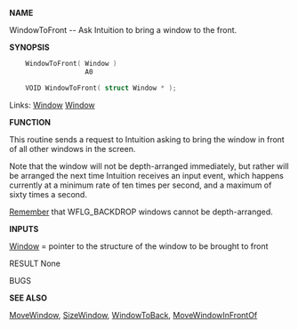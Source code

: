 
**NAME**

WindowToFront -- Ask Intuition to bring a window to the front.

**SYNOPSIS**

```c
    WindowToFront( Window )
                   A0

    VOID WindowToFront( struct Window * );

```
Links: [Window](_00D4.md) [Window](_00D4.md) 

**FUNCTION**

This routine sends a request to Intuition asking to bring the window
in front of all other windows in the screen.

Note that the window will not be depth-arranged immediately, but rather
will be arranged the next time Intuition receives an input event,
which happens currently at a minimum rate of ten times per second,
and a maximum of sixty times a second.

[Remember](_00D4.md) that WFLG_BACKDROP windows cannot be depth-arranged.

**INPUTS**

[Window](_00D4.md) = pointer to the structure of the window to be brought to front

RESULT
None

BUGS

**SEE ALSO**

[MoveWindow](MoveWindow.md), [SizeWindow](SizeWindow.md), [WindowToBack](WindowToBack.md), [MoveWindowInFrontOf](MoveWindowInFrontOf.md)
